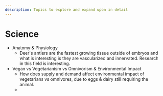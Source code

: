 ```yaml
---
description: Topics to explore and expand upon in detail
---
```


# Science

* Anatomy & Physiology
  * Deer's antlers are the fastest growing tissue outside of embryos and what is interesting is they are vascularized and innervated. Research in this field is interesting. 
* Vegan vs Vegetarianism vs Omnivorism & Environmental Impact
  * How does supply and demand affect environmental impact of vegetarians vs omnivores, due to eggs & dairy still requiring the animal. 
  * 

